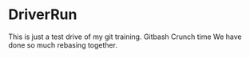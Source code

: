 # DriverRun
This is just a test drive of my git training. 
Gitbash Crunch time
We have done so much rebasing together. 